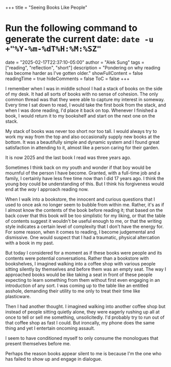 +++
title = "Seeing Books Like People"
# Run the following command to generate the current date: `date -u +"%Y-%m-%dT%H:%M:%SZ"`
date = "2025-02-17T22:37:10-05:00"
author = "Alek Sung"
tags = ["reading", "reflection", "short"]
description = "Pondering on why reading has become harder as I've gotten older."
showFullContent = false
readingTime = true
hideComments = false
ToC = false
+++

I remember when I was in middle school I had a stack of books on the side of my desk. It had all sorts of books with no sense of cohesion. The only common thread was that they were able to capture my interest in someway. Every time I sat down to read, I would take the first book from the stack, and when I was done reading, I'd place it back on top. Whenever I finished a book, I would return it to my bookshelf and start on the next one on the stack.

My stack of books was never too short nor too tall. I would always try to work my way from the top and also occasionally supply new books at the bottom. It was a beautifully simple and dynamic system and I found great satisfaction in attending to it, almost like a person caring for their garden.

It is now 2025 and the last book I read was three years ago.

Sometimes I think back on my youth and wonder if that boy would be mournful of the person I have become. Granted, with a full-time job and a family, I certainly have less free time now than I did 17 years ago. I think the young boy could be understanding of this. But I think his forgiveness would end at the _way_ I approach reading now.

When I walk into a bookstore, the innocent and curious questions that I used to once ask no longer seem to bubble from within me. Rather, it's as if I almost know the contents of the book before reading it; that based on the back cover that this book will be too simplistic for my liking, or that the table of contents suggest it wouldn't be useful enough to me, or that the writing style indicates a certain level of complexity that I don't have the energy for. For some reason, when it comes to reading, I become judgemental and dismissive. One would suspect that I had a traumatic, physical altercation with a book in my past.

But today I considered for a moment as if these books were people and its contents were potential conversations. Rather than a bookstore with bookshelves, I imagined walking into a coffee shop with various people sitting silently by themselves and before them was an empty seat. The way I approached books would be like taking a seat in front of these people expecting to learn something from them without first even engaging in an introduction of any sort. I was coming up to the table like an entitled asshole, demanding their utility to me only to treat their time like plasticware.

Then I had another thought. I imagined walking into another coffee shop but instead of people sitting quietly alone, they were eagerly rushing up all at once to tell or sell me something, unsolicitedly. I'd probably try to run out of that coffee shop as fast I could. But ironcally, my phone does the same thing and yet I entertain oncoming assault.

I seem to have conditioned myself to only consume the monologues that present themselves before me.

Perhaps the reason books appear silent to me is because I'm the one who has failed to show up and engage in dialogue.
